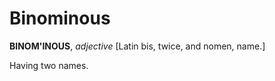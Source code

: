 # Binominous

**BINOM'INOUS**, _adjective_ \[Latin bis, twice, and nomen, name.\]

Having two names.
